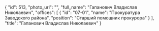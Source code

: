 {
    "id": 513,
    "photo_url": "",
    "full_name": "Гапанович Владислав Николаевич",
    "offices": [
        {
            "id": "07-01",
            "name": "Прокуратура Заводского района",
            "position": "Старший помощник прокурора"
        }
    ],
    "title": "Гапанович Владислав Николаевич"
}